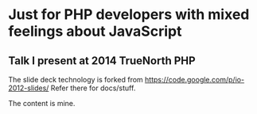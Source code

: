 # Just for PHP developers with mixed feelings about JavaScript
## Talk I present at 2014 TrueNorth PHP

The slide deck technology is forked from https://code.google.com/p/io-2012-slides/
Refer there for docs/stuff.

The content is mine.

